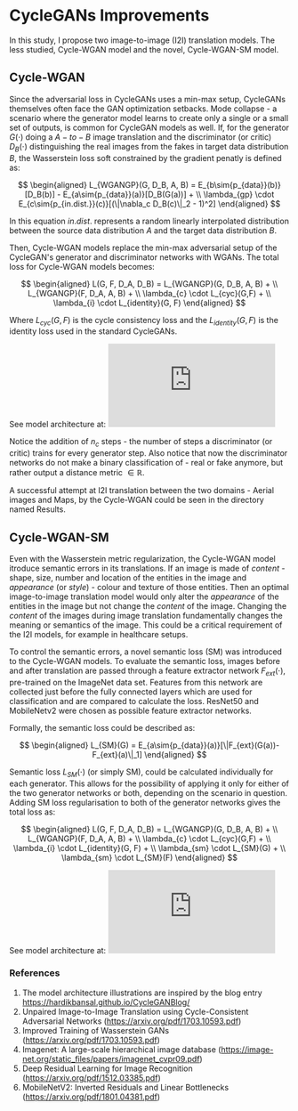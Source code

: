 # CycleGANs Improvements

In this study, I propose two image-to-image (I2I) translation models. The less studied, Cycle-WGAN model and the novel, Cycle-WGAN-SM model. 

## Cycle-WGAN
Since the adversarial loss in CycleGANs uses a min-max setup, CycleGANs themselves often face the GAN optimization setbacks. Mode collapse - a scenario where the generator model learns to create only a single or a small set of outputs, is common for CycleGAN models as well. If, for the generator $G(\cdot)$ doing a $A-to-B$ image translation and the discriminator (or critic) $D_B(\cdot)$ distinguishing the real images from the fakes in target data distribution $B$, the Wasserstein loss soft constrained by the gradient penatly is defined as:
   
    
$$
\begin{aligned} 
L_{WGANGP}(G, D_B, A, B) =   E_{b\sim{p_{data}}(b)}[D_B(b)]  -  E_{a\sim{p_{data}}(a)}[D_B(G(a))]  + \\ 
                             \lambda_{gp} \cdot E_{c\sim{p_{in.dist.}}(c)}[(\|\nabla_c D_B(c)\|_2 - 1)^2] 
\end{aligned}
$$
  
  
In this equation $in.dist.$ represents a random linearly interpolated distribution between the source data distribution $A$ and the target data distribution $B$. 

Then, Cycle-WGAN models replace the min-max adversarial setup of the CycleGAN's generator and discriminator networks with WGANs. The total loss for Cycle-WGAN models becomes:

$$
\begin{aligned} 
L(G, F, D_A, D_B)  =  L_{WGANGP}(G, D_B, A, B)   + \\ 
                     L_{WGANGP}(F, D_A, A, B)   + \\ 
                     \lambda_{c} \cdot L_{cyc}(G,F)   + \\ 
                     \lambda_{i} \cdot L_{identity}(G, F)   
\end{aligned}
$$

Where  $L_{cyc}(G,F)$ is the cycle consistency loss and the $L_{identity}(G, F)$ is the identity loss used in the standard CycleGANs.

See model architecture at:
![alt text](https://github.com/devesh1611singh/Cycle-WGAN/blob/main/ModelArchitecture/Cycle-WGAN.pdf?raw=true)

Notice the addition of $n_c$ steps - the number of steps a discriminator (or critic) trains for every generator step. Also notice that now the discriminator networks do not make a binary classification of - real or fake anymore, but rather output a distance metric $\in \mathbb{R}$.

A successful attempt at I2I translation between the two domains - Aerial images and Maps, by the Cycle-WGAN could be seen in the directory named Results.


## Cycle-WGAN-SM

Even with the Wasserstein metric regularization, the Cycle-WGAN model itroduce semantic errors in its translations. If an image is made of _content_ - shape, size, number and location of the entities in the image and _appearance_ (or _style_) - colour and texture of those entities. Then an optimal image-to-image translation model would only alter the _appearance_ of the entities in the image but not change the _content_ of the image. Changing the _content_ of the images during image translation fundamentally changes the meaning or semantics of the image. This could be a critical requirement of the I2I models, for example in healthcare setups.  

To control the semantic errors, a novel semantic loss (SM) was introduced to the Cycle-WGAN models. To evaluate the semantic loss, images before and after translation are passed through a feature extractor network $F_{ext}(\cdot)$, pre-trained on the ImageNet data set. Features from this network are collected just before the fully connected layers which are used for classification and are compared to calculate the loss. ResNet50 and MobileNetv2 were chosen as possible feature extractor networks.

Formally, the semantic loss could be described as:

$$
\begin{aligned} 
L_{SM}(G)   =  E_{a\sim{p_{data}}(a)}[\|F_{ext}(G(a))-F_{ext}(a)\|_1]
\end{aligned}
$$

Semantic loss $L_{SM}(\cdot)$ (or simply SM), could be calculated individually for each generator. This allows for the possibility of applying it only for either of the two generator networks or both, depending on the scenario in question. Adding SM loss regularisation to both of the generator networks gives the total loss as:

$$
\begin{aligned} 
L(G, F, D_A, D_B)  =  L_{WGANGP}(G, D_B, A, B)   + \\ 
                     L_{WGANGP}(F, D_A, A, B)   + \\ 
                     \lambda_{c} \cdot L_{cyc}(G,F)   + \\ 
                     \lambda_{i} \cdot L_{identity}(G, F) + \\
                     \lambda_{sm} \cdot L_{SM}(G)  + \\
                     \lambda_{sm} \cdot L_{SM}(F)
\end{aligned}
$$

See model architecture at:
![alt text](https://github.com/devesh1611singh/Cycle-WGAN/blob/main/ModelArchitecture/Cycle-WGAN-SM.pdf?raw=true)


### References
1) The model architecture illustrations are inspired by the blog entry https://hardikbansal.github.io/CycleGANBlog/
2) Unpaired Image-to-Image Translation using Cycle-Consistent Adversarial Networks (https://arxiv.org/pdf/1703.10593.pdf)
3) Improved Training of Wasserstein GANs (https://arxiv.org/pdf/1703.10593.pdf)
4) Imagenet: A large-scale hierarchical image database (https://image-net.org/static_files/papers/imagenet_cvpr09.pdf) 
5) Deep Residual Learning for Image Recognition (https://arxiv.org/pdf/1512.03385.pdf)
6) MobileNetV2: Inverted Residuals and Linear Bottlenecks (https://arxiv.org/pdf/1801.04381.pdf)
